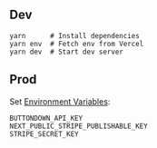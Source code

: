 ## Dev

```
yarn      # Install dependencies
yarn env  # Fetch env from Vercel
yarn dev  # Start dev server
```

## Prod

Set [Environment Variables](https://zeit.co/zoo/www/settings/environment-variables):

```
BUTTONDOWN_API_KEY
NEXT_PUBLIC_STRIPE_PUBLISHABLE_KEY
STRIPE_SECRET_KEY
```
